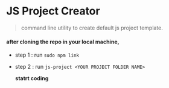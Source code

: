 # JS Project Creator
> command line utility to create default js project template. 

#### after cloning the repo in your local machine,  
- step 1 : run `sudo npm link`  
- step 2 : run `js-project <YOUR PROJECT FOLDER NAME>`
     
  

    **statrt coding**
 
